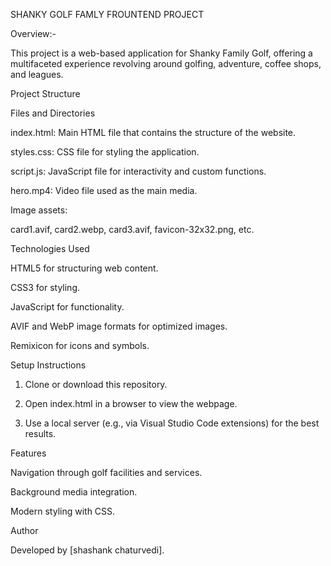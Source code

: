 SHANKY GOLF FAMLY FROUNTEND PROJECT

Overview:-

This project is a web-based application for Shanky Family Golf, offering a multifaceted experience revolving around golfing, adventure, coffee shops, and leagues.

Project Structure

Files and Directories

index.html: Main HTML file that contains the structure of the website.

styles.css: CSS file for styling the application.

script.js: JavaScript file for interactivity and custom functions.

hero.mp4: Video file used as the main media.

Image assets:

card1.avif, card2.webp, card3.avif, favicon-32x32.png, etc.



Technologies Used

HTML5 for structuring web content.

CSS3 for styling.

JavaScript for functionality.

AVIF and WebP image formats for optimized images.

Remixicon for icons and symbols.


Setup Instructions

1. Clone or download this repository.


2. Open index.html in a browser to view the webpage.


3. Use a local server (e.g., via Visual Studio Code extensions) for the best results.



Features

Navigation through golf facilities and services.

Background media integration.

Modern styling with CSS.


Author

Developed by [shashank chaturvedi].
